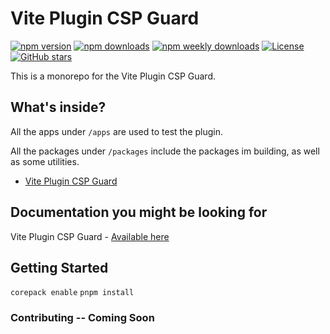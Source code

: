 # Vite Plugin CSP Guard

<!-- BEGIN BADGES -->
[![npm version](https://img.shields.io/npm/v/vite-plugin-csp-guard)](https://www.npmjs.com/package/vite-plugin-csp-guard)
[![npm downloads](https://img.shields.io/npm/dt/vite-plugin-csp-guard)](https://www.npmjs.com/package/vite-plugin-csp-guard)
[![npm weekly downloads](https://img.shields.io/npm/dw/vite-plugin-csp-guard)](https://www.npmjs.com/package/vite-plugin-csp-guard)
[![License](https://img.shields.io/npm/l/vite-plugin-csp-guard)](https://github.com/tsotimus/vite-plugin-csp-guard/blob/main/LICENSE)
[![GitHub stars](https://img.shields.io/github/stars/tsotimus/vite-plugin-csp-guard?style=social)](https://github.com/tsotimus/vite-plugin-csp-guard)
<!-- END BADGES -->

This is a monorepo for the Vite Plugin CSP Guard.

## What's inside?

All the apps under `/apps` are used to test the plugin.

All the packages under `/packages` include the packages im building, as well as some utilities.

- [Vite Plugin CSP Guard](https://npmjs.com/package/vite-plugin-csp-guard)

## Documentation you might be looking for

Vite Plugin CSP Guard - [Available here](https://vite-csp.tsotne.co.uk)

## Getting Started

`corepack enable`
`pnpm install`

### Contributing -- Coming Soon
